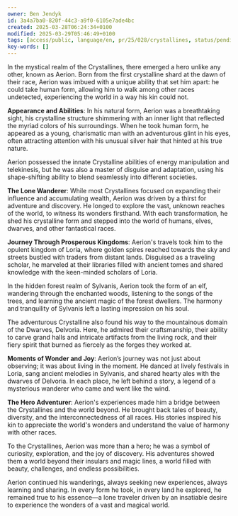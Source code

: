 ```yaml
---
owner: Ben Jendyk
id: 3a4a7ba0-820f-44c3-a9f0-6105e7ade4bc
created: 2025-03-28T06:24:34+0100
modified: 2025-03-29T05:46:49+0100
tags: [access/public, language/en, pr/25/028/crystallines, status/pending]
key-words: []
---
```


In the mystical realm of the Crystallines, there emerged a hero unlike any other, known as Aerion. Born from the first crystalline shard at the dawn of their race, Aerion was imbued with a unique ability that set him apart: he could take human form, allowing him to walk among other races undetected, experiencing the world in a way his kin could not.

**Appearance and Abilities**:
In his natural form, Aerion was a breathtaking sight, his crystalline structure shimmering with an inner light that reflected the myriad colors of his surroundings. When he took human form, he appeared as a young, charismatic man with an adventurous glint in his eyes, often attracting attention with his unusual silver hair that hinted at his true nature.

Aerion possessed the innate Crystalline abilities of energy manipulation and telekinesis, but he was also a master of disguise and adaptation, using his shape-shifting ability to blend seamlessly into different societies.

**The Lone Wanderer**:
While most Crystallines focused on expanding their influence and accumulating wealth, Aerion was driven by a thirst for adventure and discovery. He longed to explore the vast, unknown reaches of the world, to witness its wonders firsthand. With each transformation, he shed his crystalline form and stepped into the world of humans, elves, dwarves, and other fantastical races.

**Journey Through Prosperous Kingdoms**:
Aerion's travels took him to the opulent kingdom of Loria, where golden spires reached towards the sky and streets bustled with traders from distant lands. Disguised as a traveling scholar, he marveled at their libraries filled with ancient tomes and shared knowledge with the keen-minded scholars of Loria.

In the hidden forest realm of Sylvanis, Aerion took the form of an elf, wandering through the enchanted woods, listening to the songs of the trees, and learning the ancient magic of the forest dwellers. The harmony and tranquility of Sylvanis left a lasting impression on his soul.

The adventurous Crystalline also found his way to the mountainous domain of the Dwarves, Delvoria. Here, he admired their craftsmanship, their ability to carve grand halls and intricate artifacts from the living rock, and their fiery spirit that burned as fiercely as the forges they worked at.

**Moments of Wonder and Joy**:
Aerion’s journey was not just about observing; it was about living in the moment. He danced at lively festivals in Loria, sang ancient melodies in Sylvanis, and shared hearty ales with the dwarves of Delvoria. In each place, he left behind a story, a legend of a mysterious wanderer who came and went like the wind.

**The Hero Adventurer**:
Aerion's experiences made him a bridge between the Crystallines and the world beyond. He brought back tales of beauty, diversity, and the interconnectedness of all races. His stories inspired his kin to appreciate the world's wonders and understand the value of harmony with other races.

To the Crystallines, Aerion was more than a hero; he was a symbol of curiosity, exploration, and the joy of discovery. His adventures showed them a world beyond their insulars and magic lines, a world filled with beauty, challenges, and endless possibilities.

Aerion continued his wanderings, always seeking new experiences, always learning and sharing. In every form he took, in every land he explored, he remained true to his essence—a lone traveler driven by an insatiable desire to experience the wonders of a vast and magical world.